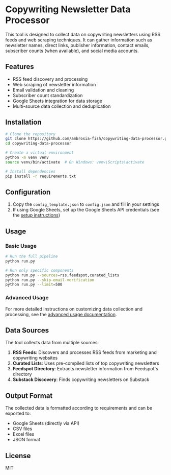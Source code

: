 # Copywriting Newsletter Data Processor

This tool is designed to collect data on copywriting newsletters using RSS feeds and web scraping techniques. It can gather information such as newsletter names, direct links, publisher information, contact emails, subscriber counts (when available), and social media accounts.

## Features

- RSS feed discovery and processing
- Web scraping of newsletter information
- Email validation and cleaning
- Subscriber count standardization
- Google Sheets integration for data storage
- Multi-source data collection and deduplication

## Installation

```bash
# Clone the repository
git clone https://github.com/ambrosia-fish/copywriting-data-processor.git
cd copywriting-data-processor

# Create a virtual environment
python -m venv venv
source venv/bin/activate  # On Windows: venv\Scripts\activate

# Install dependencies
pip install -r requirements.txt
```

## Configuration

1. Copy the `config_template.json` to `config.json` and fill in your settings
2. If using Google Sheets, set up the Google Sheets API credentials (see the [setup instructions](docs/google_sheets_setup.md))

## Usage

### Basic Usage

```bash
# Run the full pipeline
python run.py

# Run only specific components
python run.py --sources=rss,feedspot,curated_lists
python run.py --skip-email-verification
python run.py --limit=500
```

### Advanced Usage

For more detailed instructions on customizing data collection and processing, see the [advanced usage documentation](docs/advanced_usage.md).

## Data Sources

The tool collects data from multiple sources:

1. **RSS Feeds**: Discovers and processes RSS feeds from marketing and copywriting websites
2. **Curated Lists**: Uses pre-compiled lists of top copywriting newsletters
3. **Feedspot Directory**: Extracts newsletter information from Feedspot's directory
4. **Substack Discovery**: Finds copywriting newsletters on Substack

## Output Format

The collected data is formatted according to requirements and can be exported to:

- Google Sheets (directly via API)
- CSV files
- Excel files
- JSON format

## License

MIT